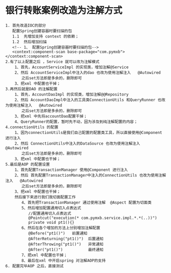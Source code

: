 # 银行转账案例改造为注解方式
    1. 首先改造IOC的部分
       配置Spring创建容器时要扫描的包
       1.1  先增加支持 context 的依赖；
       1.2  然后增加扫描
       <!-- 1、 配置Spring创建容器时要扫描的包-->
       <context:component-scan base-package="com.pymxb"></context:component-scan>
    2.有了以上配置之后 ，Service 就可以改为注解模式
        1、首先，AccountServiceImpl 的实现类，增加注解@Service
        2、然后 AccountServiceImpl中注入的dao 也改为使用注解注入   @Autowired
           之后set方法即是多余的，删除即可
        3、把xml 中配置也干掉；
    3.再然后就是DAO 的注解配置
        1、首先，AccountDaoImpl 的实现类，增加注解@@Repository
        2、然后 AccountDaoImpl中注入的工具类ConnectionUtils 和QueryRunner 也改为使用注解注入   @Autowired
           之后set方法即是多余的，删除即可
        3、把xml 中先将accountDao配置干掉；
        4、QueryRunner的配置，暂时先不动，因为涉及到纯注解配置的内容；
    4.connectionUtils 的配置
        1、因为connectionUtils是我们自己配置的配置类工具，所以直接使用@Component 进行注入
        2、然后 ConnectionUtils中注入的DataSource 也改为使用注解注入   @Autowired
           之后set方法即是多余的，删除即可
        3、把xml 中配置也干掉；
    5.最后是AOP 的配置设置
        1、首先配置TransactionManager 使用@Component 进行注入
        2、然后 首先配置TransactionManager中注入的ConnectionUtils 也改为使用注解注入   @Autowired
           之后set方法即是多余的，删除即可
        3、把xml 中配置也干掉；
        然后接下来进行我们我切面配置工作
           4、首先把TransactionManager 通过使用注解  @Aspect 配置为切面类
           5、然后增加配置通用切入点表达式
              //配置通用切入点表达式
              @Pointcut("execution(* com.pymxb.service.impl.*.*(..))")
              private void pt1(){}
           6、然后在各个增加的方法上分别增加注解配置
              @Before("pt1()")   前置通知
              @AfterReturning("pt1()")  后置通知
              @AfterThrowing("pt1()")   异常通知
              @After("pt1()")           最终通知
           7、把xml 中配置也干掉；
           8、最后在xml 中开启spring 对注解AOP的支持
    6. 配置完毕AOP 之后，直接测试     
    